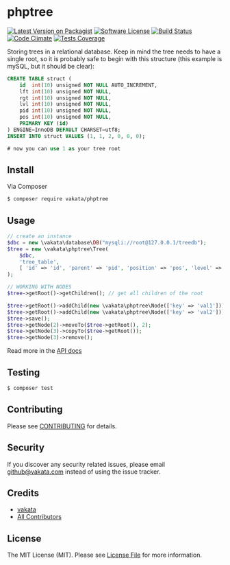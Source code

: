 # phptree

[![Latest Version on Packagist][ico-version]][link-packagist]
[![Software License][ico-license]](LICENSE.md)
[![Build Status][ico-travis]][link-travis]
[![Code Climate][ico-cc]][link-cc]
[![Tests Coverage][ico-cc-coverage]][link-cc]

Storing trees in a relational database. Keep in mind the tree needs to have a single root, so it is probably safe to begin with this structure (this example is mySQL, but it should be clear):
```sql
CREATE TABLE struct (
    id  int(10) unsigned NOT NULL AUTO_INCREMENT,
    lft int(10) unsigned NOT NULL,
    rgt int(10) unsigned NOT NULL,
    lvl int(10) unsigned NOT NULL,
    pid int(10) unsigned NOT NULL,
    pos int(10) unsigned NOT NULL,
    PRIMARY KEY (id)
) ENGINE=InnoDB DEFAULT CHARSET=utf8;
INSERT INTO struct VALUES (1, 1, 2, 0, 0, 0);

# now you can use 1 as your tree root
```

## Install

Via Composer

``` bash
$ composer require vakata/phptree
```

## Usage

```php
// create an instance
$dbc = new \vakata\database\DB("mysqli://root@127.0.0.1/treedb");
$tree = new \vakata\phptree\Tree(
    $dbc,
    'tree_table',
    [ 'id' => 'id', 'parent' => 'pid', 'position' => 'pos', 'level' => 'lvl', 'left' => 'lft', 'right' => 'rgt' ]
);

// WORKING WITH NODES
$tree->getRoot()->getChildren(); // get all children of the root

$tree->getRoot()->addChild(new \vakata\phptree\Node(['key' => 'val1'])); // create a node
$tree->getRoot()->addChild(new \vakata\phptree\Node(['key' => 'val2'])); // create a node
$tree->save();
$tree->getNode(2)->moveTo($tree->getRoot(), 2);
$tree->getNode(3)->copyTo($tree->getRoot());
$tree->getNode(3)->remove();
```

Read more in the [API docs](docs/README.md)

## Testing

``` bash
$ composer test
```


## Contributing

Please see [CONTRIBUTING](CONTRIBUTING.md) for details.

## Security

If you discover any security related issues, please email github@vakata.com instead of using the issue tracker.

## Credits

- [vakata][link-author]
- [All Contributors][link-contributors]

## License

The MIT License (MIT). Please see [License File](LICENSE.md) for more information. 

[ico-version]: https://img.shields.io/packagist/v/vakata/phptree.svg?style=flat-square
[ico-license]: https://img.shields.io/badge/license-MIT-brightgreen.svg?style=flat-square
[ico-travis]: https://img.shields.io/travis/vakata/phptree/master.svg?style=flat-square
[ico-scrutinizer]: https://img.shields.io/scrutinizer/coverage/g/vakata/phptree.svg?style=flat-square
[ico-code-quality]: https://img.shields.io/scrutinizer/g/vakata/phptree.svg?style=flat-square
[ico-downloads]: https://img.shields.io/packagist/dt/vakata/phptree.svg?style=flat-square
[ico-cc]: https://img.shields.io/codeclimate/github/vakata/phptree.svg?style=flat-square
[ico-cc-coverage]: https://img.shields.io/codeclimate/coverage/github/vakata/phptree.svg?style=flat-square

[link-packagist]: https://packagist.org/packages/vakata/phptree
[link-travis]: https://travis-ci.org/vakata/phptree
[link-scrutinizer]: https://scrutinizer-ci.com/g/vakata/phptree/code-structure
[link-code-quality]: https://scrutinizer-ci.com/g/vakata/phptree
[link-downloads]: https://packagist.org/packages/vakata/phptree
[link-author]: https://github.com/vakata
[link-contributors]: ../../contributors
[link-cc]: https://codeclimate.com/github/vakata/phptree

